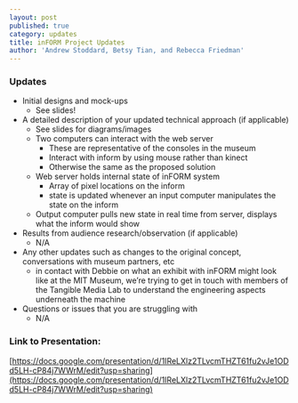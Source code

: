 ```yaml
---
layout: post
published: true
category: updates
title: inFORM Project Updates
author: 'Andrew Stoddard, Betsy Tian, and Rebecca Friedman'
---
```

### Updates
- Initial designs and mock-ups
	- See slides!
- A detailed description of your updated technical approach (if applicable)
	- See slides for diagrams/images
	- Two computers can interact with the web server
		- These are representative of the consoles in the museum
		- Interact with inform by using mouse rather than kinect
		- Otherwise the same as the proposed solution
	- Web server holds internal state of inFORM system
		- Array of pixel locations on the inform
		- state is updated whenever an input computer manipulates the state on the inform
	- Output computer pulls new state in real time from server, displays what the inform would show
- Results from audience research/observation  (if applicable)
	- N/A
- Any other updates such as changes to the original concept, conversations with museum partners, etc
	- in contact with Debbie on what an exhibit with inFORM might look like at the MIT Museum, we’re trying to get in touch with members of the Tangible Media Lab to understand the engineering aspects underneath the machine
- Questions or issues that you are struggling with
	- N/A
    
### Link to Presentation:
[https://docs.google.com/presentation/d/1IReLXlz2TLvcmTHZT61fu2vJe1ODd5LH-cP84j7WWrM/edit?usp=sharing](https://docs.google.com/presentation/d/1IReLXlz2TLvcmTHZT61fu2vJe1ODd5LH-cP84j7WWrM/edit?usp=sharing)

